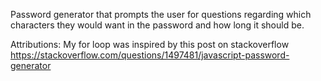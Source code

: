 Password generator that prompts the user for questions regarding which characters they would want in the password and how long it should be.

Attributions:
My for loop was inspired by this post on stackoverflow
https://stackoverflow.com/questions/1497481/javascript-password-generator

